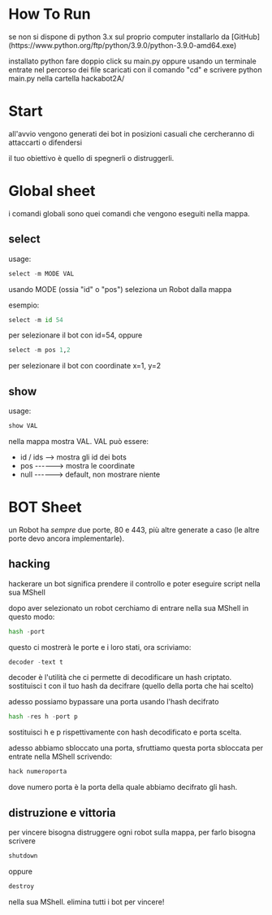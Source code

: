 <h1>How To Run</h1>
se non si dispone di python 3.x sul proprio computer installarlo da [GitHub](https://www.python.org/ftp/python/3.9.0/python-3.9.0-amd64.exe)

installato python fare doppio click su main.py oppure usando un terminale entrate nel percorso dei file scaricati con il comando "cd" e 
scrivere python main.py nella cartella hackabot2A/

<h1>Start</h1>
all'avvio vengono generati dei bot in posizioni casuali che cercheranno di attaccarti o difendersi

il tuo obiettivo è quello di spegnerli o distruggerli.

# Global sheet
i comandi globali sono quei comandi che vengono eseguiti nella mappa.

## select
usage:
```python
select -m MODE VAL
```
usando MODE (ossia "id" o "pos") seleziona un Robot dalla mappa

esempio:
```python
select -m id 54
```
per selezionare il bot con id=54, oppure
```python
select -m pos 1,2
```
per selezionare il bot con coordinate x=1, y=2

## show
usage:
```python
show VAL
```
nella mappa mostra VAL.
VAL può essere:
- id / ids --> mostra gli id dei bots
- pos  ------> mostra le coordinate
- null ------> default, non mostrare niente


# BOT Sheet

un Robot ha _sempre_ due porte, 80 e 443, più altre generate a caso (le altre porte devo ancora implementarle).

## hacking
hackerare un bot significa prendere il controllo e poter eseguire script nella sua MShell

dopo aver selezionato un robot cerchiamo di entrare nella sua MShell in questo modo:

```python
hash -port
```
questo ci mostrerà le porte e i loro stati, ora scriviamo:

```python
decoder -text t
```
decoder è l'utilità che ci permette di decodificare un hash criptato. sostituisci t con il tuo hash da decifrare (quello della porta che hai scelto)

adesso possiamo bypassare una porta usando l'hash decifrato
```python
hash -res h -port p
```
sostituisci h e p rispettivamente con hash decodificato e porta scelta.

adesso abbiamo sbloccato una porta, sfruttiamo questa porta sbloccata per entrate nella MShell scrivendo:
```python
hack numeroporta
```
dove numero porta è la porta della quale abbiamo decifrato gli hash.

## distruzione e vittoria
per vincere bisogna distruggere ogni robot sulla mappa, per farlo bisogna scrivere
```python
shutdown
```
oppure
```python
destroy
```
nella sua MShell. elimina tutti i bot per vincere!
